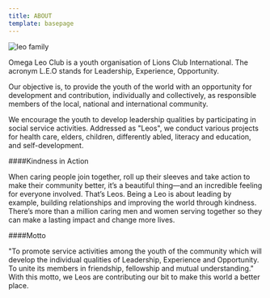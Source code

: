 ```yaml
---
title: ABOUT
template: basepage
---
```


<div>
    <img src="DSC_0400.JPG" alt="leo family" />
</div>


Omega Leo Club is a youth organisation of Lions Club International. The acronym L.E.O stands for Leadership, Experience, Opportunity.

Our objective is, to provide the youth of the world with an opportunity for development and contribution, individually and collectively, as responsible members of the local, national and international community. 

We encourage the youth to develop leadership qualities by participating in social service activities. Addressed as "Leos", we conduct various projects for health care, elders, children, differently abled, literacy and education, and self-development.


####Kindness in Action

When caring people join together, roll up their sleeves and take action to make their community better, it’s a beautiful thing—and an incredible feeling for everyone involved. That’s Leos. Being a Leo is about leading by example, building relationships and improving the world through kindness. There’s more than a million caring men and women serving together so they can make a lasting impact and change more lives.


####Motto

"To promote service activities among the youth of the community which will develop the individual qualities of Leadership, Experience and Opportunity. To unite its members in friendship, fellowship and mutual understanding." With this motto, we Leos are contributing our bit to make this world a better place.